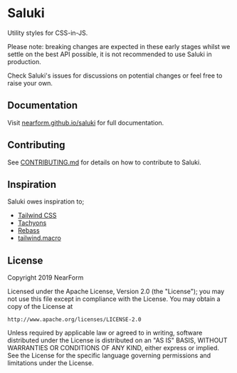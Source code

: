 # Saluki

Utility styles for CSS-in-JS.

Please note: breaking changes are expected in these early stages whilst we settle on the best API possible, it is not recommended to use Saluki in production.

Check Saluki's issues for discussions on potential changes or feel free to raise your own.

## Documentation

Visit [nearform.github.io/saluki](https://nearform.github.io/saluki) for full documentation.

## Contributing

See [CONTRIBUTING.md](CONTRIBUTING.md) for details on how to contribute to Saluki.

## Inspiration

Saluki owes inspiration to;

- [Tailwind CSS](https://tailwindcss.com)
- [Tachyons](http://tachyons.io/)
- [Rebass](https://rebassjs.org/)
- [tailwind.macro](https://github.com/bradlc/tailwind.macro)

## License

Copyright 2019 NearForm

Licensed under the Apache License, Version 2.0 (the "License");
you may not use this file except in compliance with the License.
You may obtain a copy of the License at

    http://www.apache.org/licenses/LICENSE-2.0

Unless required by applicable law or agreed to in writing, software
distributed under the License is distributed on an "AS IS" BASIS,
WITHOUT WARRANTIES OR CONDITIONS OF ANY KIND, either express or implied.
See the License for the specific language governing permissions and
limitations under the License.
